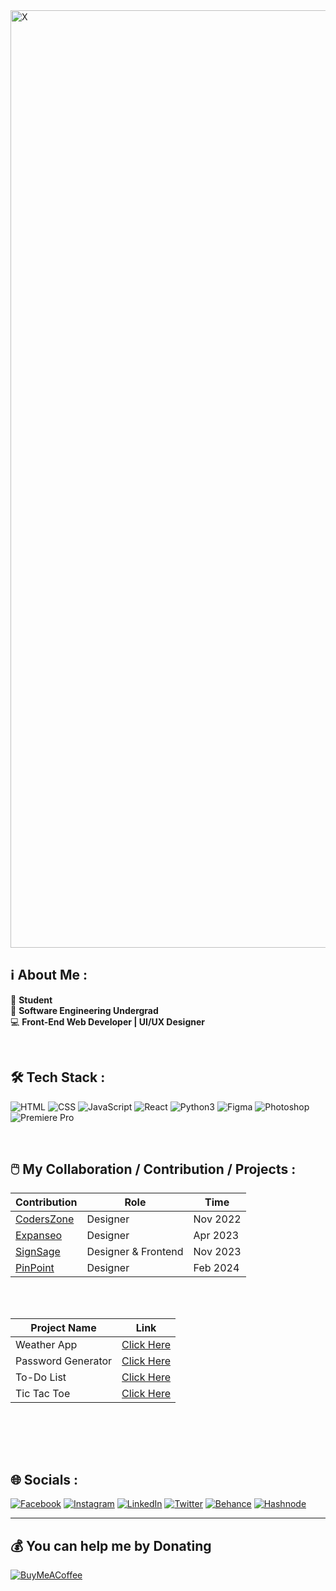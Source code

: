 <img width="1500" alt="X" src="https://github.com/therandomuser03/therandomuser03/assets/94695669/1a587e42-d587-4d73-ae24-4c5258016a68">




## ℹ️ About Me :
👔 <b>Student</b><br>🌱 <b>Software Engineering Undergrad</b><br>💻 <b>Front-End Web Developer | UI/UX Designer</b><br>

<br>

## 🛠️ Tech Stack :
![HTML](https://img.shields.io/badge/HTML-%23E34F26.svg?logo=html5&logoColor=white)
![CSS](https://img.shields.io/badge/CSS-%231572B6.svg?logo=css3&logoColor=white)
![JavaScript](https://img.shields.io/badge/JavaScript-%23F7DF1E.svg?logo=javascript&logoColor=black)
![React](https://img.shields.io/badge/React-%2361DAFB.svg?logo=react&logoColor=black)
![Python3](https://img.shields.io/badge/Python3-%233776AB.svg?logo=python&logoColor=white)
![Figma](https://img.shields.io/badge/Figma-%23F24E1E.svg?logo=figma&logoColor=white)
![Photoshop](https://img.shields.io/badge/Photoshop-%2331A8FF.svg?logo=adobe-photoshop&logoColor=white)
![Premiere Pro](https://img.shields.io/badge/Premiere%20Pro-%239999FF.svg?logo=adobe-premiere-pro&logoColor=white)

<br>

## 🖱️ My Collaboration / Contribution / Projects :

| Contribution | Role | Time |
| ------------ | ---- | ---- |
| [CodersZone](https://github.com/therandomuser03/CodersZone) | Designer | Nov 2022 |
| [Expanseo](https://github.com/therandomuser03/Personal-Finance-Manager) | Designer | Apr 2023 |
| [SignSage](https://github.com/therandomuser03/signsage) | Designer & Frontend | Nov 2023 |
| [PinPoint](https://github.com/therandomuser03/PinPoint) | Designer | Feb 2024 |

<br><br>

| Project Name | Link |
| ------------ | ---- |
| Weather App | [Click Here](https://github.com/therandomuser03/weather-app) |
| Password Generator | [Click Here](https://github.com/therandomuser03/password-generator) |
| To-Do List | [Click Here](https://github.com/therandomuser03/to-do-list) |
| Tic Tac Toe | [Click Here](https://github.com/therandomuser03/tic-tac-toe) |

<br><br>

<!-- ## 📚 For College (Notes & Syllabus) : [Click Here](https://github.com/therandomuser03/sem6-notes/tree/main) -->


<!-- [![](https://visitcount.itsvg.in/api?id=therandomuser03&icon=1&color=12)](https://visitcount.itsvg.in) -->

<br>

## 🌐 Socials :
[![Facebook](https://img.shields.io/badge/Facebook-%231877F2.svg?logo=Facebook&logoColor=white)](https://facebook.com/therandomuser03) [![Instagram](https://img.shields.io/badge/Instagram-%23E4405F.svg?logo=Instagram&logoColor=white)](https://instagram.com/therandomuser_03) [![LinkedIn](https://img.shields.io/badge/LinkedIn-%230077B5.svg?logo=linkedin&logoColor=white)](https://linkedin.com/in/therandomuser03) [![Twitter](https://img.shields.io/badge/Twitter-black.svg?logo=X&logoColor=white)](https://twitter.com/TheRandomUser03) [![Behance](https://img.shields.io/badge/Behance-1769ff?logo=behance&logoColor=white)](https://behance.net/TheRandomUser03) [![Hashnode](https://img.shields.io/badge/Hashnode-2962FF?logo=hashnode&logoColor=white)](https://hashnode.com/@therandomuser03) 

---


  ## 💰 You can help me by Donating
  [![BuyMeACoffee](https://img.shields.io/badge/Buy%20Me%20a%20Coffee-ffdd00?style=flat&logo=buy-me-a-coffee&logoColor=black)](https://buymeacoffee.com/therandomuser03)

